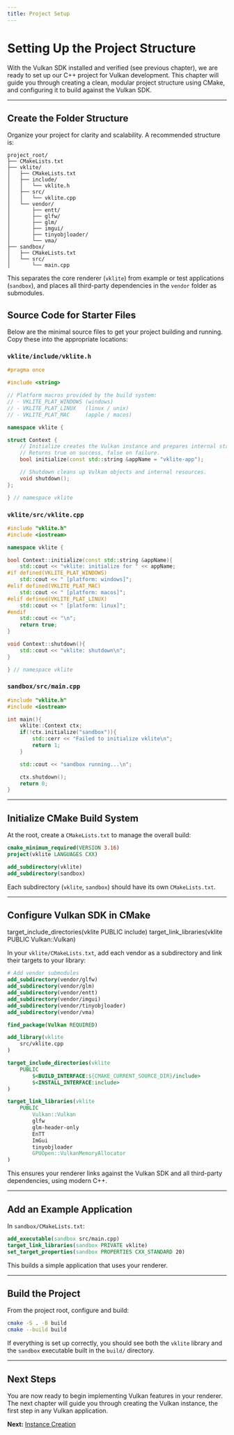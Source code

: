 ```yaml
---
title: Project Setup
---
```


# Setting Up the Project Structure

With the Vulkan SDK installed and verified (see previous chapter), we are ready to set up our C++ project for Vulkan development. This chapter will guide you through creating a clean, modular project structure using CMake, and configuring it to build against the Vulkan SDK.

---

## Create the Folder Structure


Organize your project for clarity and scalability. A recommended structure is:

```text
project_root/
├── CMakeLists.txt
├── vklite/
│   ├── CMakeLists.txt
│   ├── include/
│   │   └── vklite.h
│   ├── src/
│   │   └── vklite.cpp
│   └── vendor/
│       ├── entt/
│       ├── glfw/
│       ├── glm/
│       ├── imgui/
│       ├── tinyobjloader/
│       └── vma/
├── sandbox/
│   ├── CMakeLists.txt
│   └── src/
│       └── main.cpp
```

This separates the core renderer (`vklite`) from example or test applications (`sandbox`), and places all third-party dependencies in the `vendor` folder as submodules.

## Source Code for Starter Files

Below are the minimal source files to get your project building and running. Copy these into the appropriate locations:

### `vklite/include/vklite.h`
```cpp
#pragma once

#include <string>

// Platform macros provided by the build system:
// - VKLITE_PLAT_WINDOWS (windows)
// - VKLITE_PLAT_LINUX   (linux / unix)
// - VKLITE_PLAT_MAC     (apple / macos)

namespace vklite {

struct Context {
	// Initialize creates the Vulkan instance and prepares internal state.
	// Returns true on success, false on failure.
	bool initialize(const std::string &appName = "vklite-app");

	// Shutdown cleans up Vulkan objects and internal resources.
	void shutdown();
};

} // namespace vklite
```

### `vklite/src/vklite.cpp`
```cpp
#include "vklite.h"
#include <iostream>

namespace vklite {

bool Context::initialize(const std::string &appName){
	std::cout << "vklite: initialize for " << appName;
#if defined(VKLITE_PLAT_WINDOWS)
	std::cout << " [platform: windows]";
#elif defined(VKLITE_PLAT_MAC)
	std::cout << " [platform: macos]";
#elif defined(VKLITE_PLAT_LINUX)
	std::cout << " [platform: linux]";
#endif
	std::cout << "\n";
	return true;
}

void Context::shutdown(){
	std::cout << "vklite: shutdown\n";
}

} // namespace vklite
```

### `sandbox/src/main.cpp`
```cpp
#include "vklite.h"
#include <iostream>

int main(){
	vklite::Context ctx;
	if(!ctx.initialize("sandbox")){
		std::cerr << "Failed to initialize vklite\n";
		return 1;
	}

	std::cout << "sandbox running...\n";

	ctx.shutdown();
	return 0;
}
```

---

## Initialize CMake Build System

At the root, create a `CMakeLists.txt` to manage the overall build:

```cmake
cmake_minimum_required(VERSION 3.16)
project(vklite LANGUAGES CXX)

add_subdirectory(vklite)
add_subdirectory(sandbox)
```

Each subdirectory (`vklite`, `sandbox`) should have its own `CMakeLists.txt`.

---

## Configure Vulkan SDK in CMake

target_include_directories(vklite PUBLIC include)
target_link_libraries(vklite PUBLIC Vulkan::Vulkan)

In your `vklite/CMakeLists.txt`, add each vendor as a subdirectory and link their targets to your library:

```cmake
# Add vendor submodules
add_subdirectory(vendor/glfw)
add_subdirectory(vendor/glm)
add_subdirectory(vendor/entt)
add_subdirectory(vendor/imgui)
add_subdirectory(vendor/tinyobjloader)
add_subdirectory(vendor/vma)

find_package(Vulkan REQUIRED)

add_library(vklite
	src/vklite.cpp
)

target_include_directories(vklite
	PUBLIC
		$<BUILD_INTERFACE:${CMAKE_CURRENT_SOURCE_DIR}/include>
		$<INSTALL_INTERFACE:include>
)

target_link_libraries(vklite
	PUBLIC
		Vulkan::Vulkan
		glfw
		glm-header-only
		EnTT
		ImGui
		tinyobjloader
		GPUOpen::VulkanMemoryAllocator
)
```

This ensures your renderer links against the Vulkan SDK and all third-party dependencies, using modern C++.

---

## Add an Example Application

In `sandbox/CMakeLists.txt`:

```cmake
add_executable(sandbox src/main.cpp)
target_link_libraries(sandbox PRIVATE vklite)
set_target_properties(sandbox PROPERTIES CXX_STANDARD 20)
```

This builds a simple application that uses your renderer.

---

## Build the Project

From the project root, configure and build:

```sh
cmake -S . -B build
cmake --build build
```

If everything is set up correctly, you should see both the `vklite` library and the `sandbox` executable built in the `build/` directory.

---

## Next Steps


You are now ready to begin implementing Vulkan features in your renderer. The next chapter will guide you through creating the Vulkan instance, the first step in any Vulkan application.

**Next:** [Instance Creation](Instance_Creation.md)

